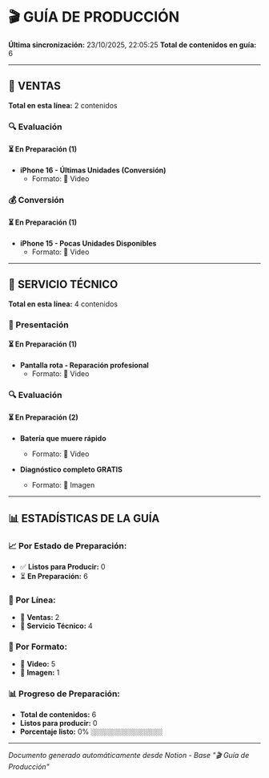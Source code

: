 # 🎬 GUÍA DE PRODUCCIÓN

**Última sincronización:** 23/10/2025, 22:05:25
**Total de contenidos en guía:** 6

---

## 🛒 VENTAS

**Total en esta línea:** 2 contenidos

### 🔍 Evaluación

#### ⏳ En Preparación (1)

- **iPhone 16 - Últimas Unidades (Conversión)**
  - Formato: 🎥 Video


### 💰 Conversión

#### ⏳ En Preparación (1)

- **iPhone 15 - Pocas Unidades Disponibles**
  - Formato: 🎥 Video


---

## 🔧 SERVICIO TÉCNICO

**Total en esta línea:** 4 contenidos

### 👋 Presentación

#### ⏳ En Preparación (1)

- **Pantalla rota - Reparación profesional**
  - Formato: 🎥 Video


### 🔍 Evaluación

#### ⏳ En Preparación (2)

- **Batería que muere rápido**
  - Formato: 🎥 Video

- **Diagnóstico completo GRATIS**
  - Formato: 📸 Imagen


---

## 📊 ESTADÍSTICAS DE LA GUÍA

### 📈 Por Estado de Preparación:
- ✅ **Listos para Producir:** 0
- ⏳ **En Preparación:** 6

### 🎯 Por Línea:
- 🛒 **Ventas:** 2
- 🔧 **Servicio Técnico:** 4

### 📱 Por Formato:
- 🎥 **Video:** 5
- 📸 **Imagen:** 1

### 📊 Progreso de Preparación:
- **Total de contenidos:** 6
- **Listos para producir:** 0
- **Porcentaje listo:** 0% `░░░░░░░░░░░░░░░░░░░░`

---
*Documento generado automáticamente desde Notion - Base "🎬 Guía de Producción"*